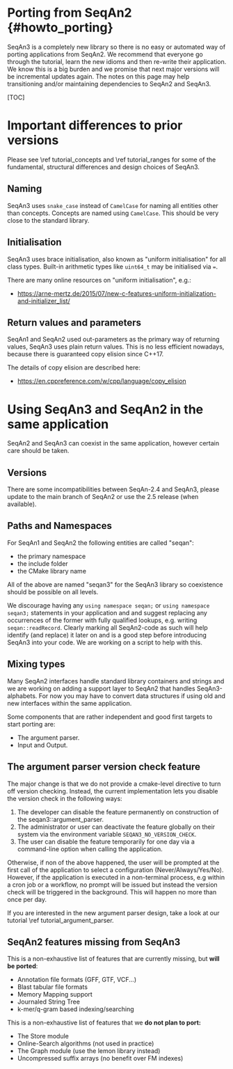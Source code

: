 # Porting from SeqAn2 {#howto_porting}

<!-- SPDX-FileCopyrightText: 2006-2025 Knut Reinert & Freie Universität Berlin
     SPDX-FileCopyrightText: 2016-2025 Knut Reinert & MPI für molekulare Genetik
     SPDX-License-Identifier: CC-BY-4.0
-->

SeqAn3 is a completely new library so there is no easy or automated way of porting applications from SeqAn2.
We recommend that everyone go through the tutorial, learn the new idioms and then re-write their application.
We know this is a big burden and we promise that next major versions will be incremental updates again.
The notes on this page may help transitioning and/or maintaining dependencies to SeqAn2 and SeqAn3.

[TOC]

# Important differences to prior versions

Please see \ref tutorial_concepts and \ref tutorial_ranges for some of the fundamental, structural differences
and design choices of SeqAn3.

## Naming

SeqAn3 uses `snake_case` instead of `CamelCase` for naming all entities other than concepts.
Concepts are named using `CamelCase`. This should be very close to the standard library.

## Initialisation

SeqAn3 uses brace initialisation, also known as "uniform initialisation" for all class types.
Built-in arithmetic types like `uint64_t` may be initialised via `=`.

There are many online resources on "uniform initialisation", e.g.:

  * https://arne-mertz.de/2015/07/new-c-features-uniform-initialization-and-initializer_list/

## Return values and parameters

SeqAn1 and SeqAn2 used out-parameters as the primary way of returning values, SeqAn3 uses plain return values.
This is no less efficient nowadays, because there is guaranteed copy elision since C++17.

The details of copy elision are described here:

  * https://en.cppreference.com/w/cpp/language/copy_elision

# Using SeqAn3 and SeqAn2 in the same application

SeqAn2 and SeqAn3 can coexist in the same application, however certain care should be taken.

## Versions

There are some incompatibilities between SeqAn-2.4 and SeqAn3, please update to the main branch of SeqAn2 or
use the 2.5 release (when available).

## Paths and Namespaces

For SeqAn1 and SeqAn2 the following entities are called "seqan":

  * the primary namespace
  * the include folder
  * the CMake library name

All of the above are named "seqan3" for the SeqAn3 library so coexistence should be possible on all levels.

We discourage having any `using namespace seqan;` or `using namespace seqan3;` statements in your application and
and suggest replacing any occurrences of the former with fully qualified lookups, e.g. writing `seqan::readRecord`.
Clearly marking all SeqAn2-code as such will help identify (and replace) it later on and is a good step before
introducing SeqAn3 into your code.
We are working on a script to help with this.

## Mixing types

Many SeqAn2 interfaces handle standard library containers and strings and we are working on adding a support layer
to SeqAn2 that handles SeqAn3-alphabets.
For now you may have to convert data structures if using old and new interfaces within the same application.

Some components that are rather independent and good first targets to start porting are:

  * The argument parser.
  * Input and Output.

## The argument parser version check feature

The major change is that we do not provide a cmake-level directive to turn off version checking.
Instead, the current implementation lets you disable the version check in the following ways:

  1. The developer can disable the feature permanently on construction of the seqan3::argument_parser.
  2. The administrator or user can deactivate the feature globally on their system via the environment variable
     `SEQAN3_NO_VERSION_CHECK`.
  3. The user can disable the feature temporarily for one day via a command-line option when calling the application.

Otherwise, if non of the above happened, the user will be prompted at the first call of the application to select
a configuration (Never/Always/Yes/No). However, if the application is executed in a non-terminal process,
e.g within a cron job or a workflow, no prompt will be issued but instead the version check will be triggered in
the background. This will happen no more than once per day.

If you are interested in the new argument parser design, take a look at our tutorial \ref tutorial_argument_parser.

## SeqAn2 features missing from SeqAn3

This is a non-exhaustive list of features that are currently missing, but **will be ported**:

  * Annotation file formats (GFF, GTF, VCF...)
  * Blast tabular file formats
  * Memory Mapping support
  * Journaled String Tree
  * k-mer/q-gram based indexing/searching

This is a non-exhaustive list of features that we **do not plan to port:**

  * The Store module
  * Online-Search algorithms (not used in practice)
  * The Graph module (use the lemon library instead)
  * Uncompressed suffix arrays (no benefit over FM indexes)
